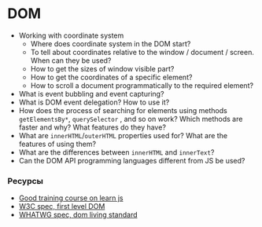 # DOM

* Working with coordinate system
  * Where does coordinate system in the DOM start?
  * To tell about coordinates relative to the window / document / screen. When can they be used?
  * How to get the sizes of window visible part?
  * How to get the coordinates of a specific element?
  * How to scroll a document programmatically to the required element?
* What is event bubbling and event capturing?
* What is DOM event delegation? How to use it?
* How does the process of searching for elements using methods `getElementsBy*`, `querySelector` , and so on work? Which methods are faster and why? What features do they have?
* What are `innerHTML`/`outerHTML` properties used for? What are the features of using them?
* What are the differences between `innerHTML` and `innerText`?
* Can the DOM API programming languages different from JS be used?

### Ресурсы

* [Good training course on learn js](https://learn.javascript.ru/document)
* [W3C spec, first level DOM](https://www.w3.org/TR/REC-DOM-Level-1/expanded-toc.html)
* [WHATWG spec, dom living standard](https://dom.spec.whatwg.org)
